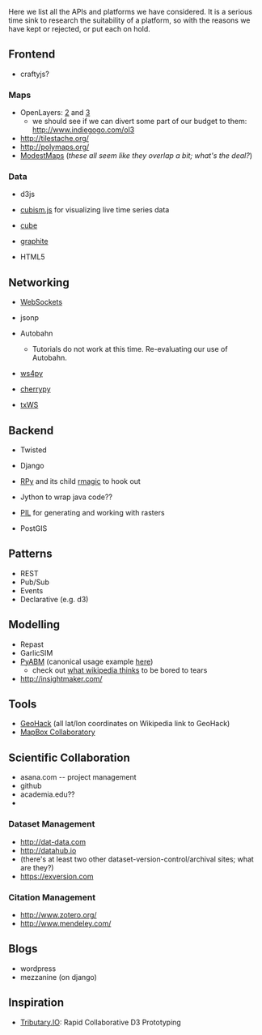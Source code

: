Here we list all the APIs and platforms we have considered. It is a serious time sink to research the suitability of a platform, so with the reasons we have kept or rejected, or put  each on hold.


## Frontend

* craftyjs?

### Maps

* OpenLayers: [2](http://openlayers.org) and [3](http://ol3js.org)
  * we should see if we can divert some part of our budget to them: http://www.indiegogo.com/ol3
* http://tilestache.org/
* http://polymaps.org/
* [ModestMaps](http://modestmaps.com/examples/)
(_these all seem like they overlap a bit; what's the deal?_)

### Data
* d3js
* [cubism.js](http://square.github.io/cubism/) for visualizing live time series data
* [cube](http://square.github.io/cube/)
* [graphite](http://graphite.wikidot.com/)

* HTML5

## Networking

* [WebSockets](http://www.websocket.org/quantum.html)
* jsonp

* Autobahn
  * Tutorials do not work at this time. Re-evaluating our use of Autobahn.

* [ws4py](https://github.com/Lawouach/WebSocket-for-Python)
* [cherrypy](http://www.cherrypy.org/)
* [txWS](https://github.com/MostAwesomeDude/txWS)

## Backend
* Twisted
* Django
* [RPy](http://rpy.sourceforge.net/rpy2.html) and its child [rmagic](http://ipython.org/ipython-doc/dev/config/extensions/rmagic.html) to hook out
* Jython to wrap java code??
* [PIL](http://pillow.readthedocs.org/) for generating and working with rasters

* PostGIS

## Patterns
* REST
* Pub/Sub
* Events
* Declarative (e.g. d3)

## Modelling
* Repast
* GarlicSIM
* [PyABM](http://www-rohan.sdsu.edu/~zvoleff/research/pyabm/) (canonical usage example [here](https://github.com/azvoleff/chitwanabm/blob/master/chitwanabm/agents.py))
  * check out [what wikipedia thinks](http://en.wikipedia.org/wiki/Comparison_of_agent-based_modeling_software) to be bored to tears
* http://insightmaker.com/

## Tools

* [GeoHack](https://tools.wmflabs.org/geohack/) (all lat/lon coordinates on Wikipedia link to GeoHack)
* [MapBox Collaboratory](https://www.mapbox.com/)

## Scientific Collaboration

* asana.com -- project management
* github
* academia.edu??
* 

### Dataset Management
* http://dat-data.com 
* http://datahub.io
* (there's at least two other dataset-version-control/archival sites; what are they?)
* https://exversion.com

### Citation Management
* http://www.zotero.org/
* http://www.mendeley.com/


## Blogs
* wordpress
* mezzanine (on django)

## Inspiration

* [Tributary.IO](https://github.com/enjalot/tributary.io): Rapid Collaborative D3 Prototyping